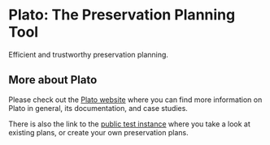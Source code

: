 # Plato: The Preservation Planning Tool

Efficient and trustworthy preservation planning.

## More about Plato

Please check out the [Plato website](http://ifs.tuwien.ac.at/dp/plato/intro_documentation.html) where you can find more information on Plato in general, its documentation, and case studies.

There is also the link to the [public test instance](http://plato.ifs.tuwien.ac.at/plato) where you take a look at existing plans,
or create your own preservation plans.